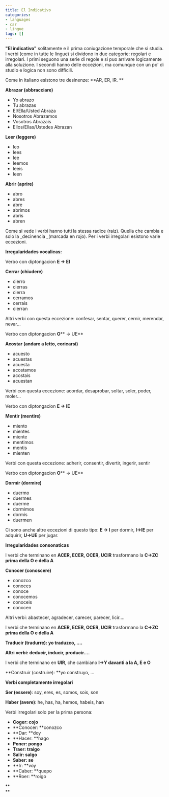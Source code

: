 ```yaml
---
title: El Indicativo
categories:
- languages
- car
- lingue
tags: []
---
```

**"El indicativo"** solitamente e il prima coniugazione temporale che si studia. I verbi (come in tutte le lingue) si dividono in due categorie: regolari e irregolari. I primi seguono una serie di regole e si puo arrivare logicamente alla soluzione. I secondi hanno delle eccezioni, ma comunque con un po' di studio e logica non sono difficili.

Come in italiano esistono tre desinenze: **AR, ER, IR. **

**Abraz****ar**** (abbracciare)**

  * Yo abrazo
  * Tu abrazas
  * El/Ella/Usted Abraza
  * Nosotros Abrazamos
  * Vosotros Abrazais
  * Ellos/Ellas/Ustedes Abrazan
  

  
**Leer (leggere)**

  * leo
  * lees
  * lee
  * leemos
  * leeis
  * leen
  

  
**Abrir (aprire)**

  * abro
  * abres
  * abre
  * abrimos
  * abris
  * abren
  

  
Come si vede i verbi hanno tutti la stessa radice (raiz). Quella che cambia e
solo la _decinencia _(marcada en rojo). Per i verbi irregolari esistono varie
eccezioni.

**Irregularidades vocalicas:**

Verbo con diptongacion **E -> EI**

**Cerrar (chiudere)**

  * cierro
  * cierras
  * cierra
  * cerramos
  * cerrais
  * cierran
  

  
Altri verbi con questa eccezione: confesar, sentar, querer, cernir, merendar,
nevar...

Verbo con diptongacion **O**** -> UE**

**Acostar (andare a letto, coricarsi)**

  * acuesto
  * acuestas
  * acuesta
  * acostamos
  * acostais
  * acuestan
  

  
Verbi con questa eccezione: acordar, desaprobar, soltar, soler, poder,
moler...

Verbo con diptongacion **E -> IE**

**Mentir (mentire)**

  * miento
  * mientes
  * miente
  * mentimos
  * mentis
  * mienten
  

  
Verbi con questa eccezione: adherir, consentir, divertir, ingerir, sentir

Verbo con diptongacion **O**** -> UE**

**Dormir (dormire)**

  * duermo
  * duermes
  * duerme
  * dormimos
  * dormis
  * duermen
  

  
Ci sono anche altre eccezioni di questo tipo: **E -> I** per dormir, **I->IE**
per adquirir, **U->UE** per jugar.

**Irregularidades consonaticas**

I verbi che terminano en **ACER, ECER, OCER, UCIR** trasformano la **C->ZC**
**prima della O e della A**

**Conocer (conoscere)**

  * conozco
  * conoces
  * conoce
  * conocemos
  * conoceis
  * conocen
  

  
Altri verbi: abastecer, agradecer, carecer, parecer, licir....

I verbi che terminano en **ACER, ECER, OCER, UCIR** trasformano la **C->ZC**
**prima della O e della A**

**Traducir (tradurre): yo traduzco, ....**

**Altri verbi: deducir, inducir, producir....**

I verbi che terminano en **UIR**, che cambiano **I->Y davanti a la A, E e O**

**Construir (costruire): **yo construyo, ...

**Verbi completamente irregolari**

**Ser (essere)**: soy, eres, es, somos, sois, son

**Haber (avere)**: he, has, ha, hemos, habeis, han

Verbi irregolari solo per la prima persona:

  * **Coger: cojo**
  * **Conocer: **conozco
  * **Dar: **doy
  * **Hacer: **hago
  * **Poner: pongo**
  * **Traer: traigo**
  * **Salir: salgo**
  * **Saber: se**
  * **Ir: **voy
  * **Caber: **quepo
  * **Roer: **roigo
  

**  
**

